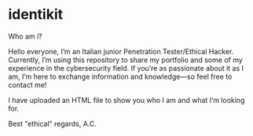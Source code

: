 # identikit
Who am i?

Hello everyone,
I’m an Italian junior Penetration Tester/Ethical Hacker.
Currently, I’m using this repository to share my portfolio and some of my experience in the cybersecurity field.
If you’re as passionate about it as I am, I’m here to exchange information and knowledge—so feel free to contact me!

I have uploaded an HTML file to show you who I am and what I’m looking for.

Best "ethical" regards,
A.C.
